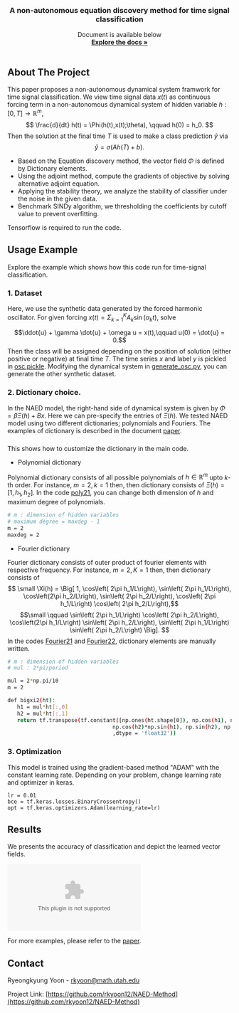 

<!-- PROJECT LOGO -->
<br />
<p align="center">
 
  

  <h3 align="center">A non-autonomous equation discovery method for time signal classification</h3>

  <p align="center">
    Document is available below
    <br />
    <a href="https://arxiv.org/pdf/2011.11096.pdf"><strong>Explore the docs »</strong></a>
    <br />
    <br />
    
  </p>
</p>




<!-- ABOUT THE PROJECT -->
## About The Project

This paper proposes a non-autonomous dynamical system framwork for time signal classification. We view time signal data $x(t)$ as continuous forcing term in a non-autonomous dynamical system of hidden variable $h:[0,T] \rightarrow \mathbb{R}^m$,
$$
\frac{d}{dt} h(t) = \Phi(h(t),x(t);\theta), \qquad h(0) = h_0.
$$
Then the solution at the final time $T$ is used to make a class prediction $\hat{y}$ via 
$$
\hat{y} = \sigma(Ah(T) + b).
$$


* Based on the Equation discovery method, the vector field $\Phi$ is defined by Dictionary elements. 
* Using the adjoint method, compute the gradients of objective by solving alternative adjoint equation. 
* Applying the stability theory, we analyze the stability of classifier under the noise in the given data. 
* Benchmark SINDy algorithm, we thresholding the coefficients by cutoff value to prevent overfitting.

Tensorflow is required to run the code. 

<!-- Usage Example -->
## Usage Example
Explore the example which shows how this code run for time-signal classification. 

### 1. Dataset

Here, we use the synthetic data generated by the forced harmonic oscillator. For given forcing $x(t)= \Sigma_{k=1}^K A_k\sin(\alpha_k t)$, solve

$$\ddot{u} + \gamma \dot{u} + \omega u = x(t),\qquad u(0) = \dot{u} = 0.$$
Then the class will be assigned depending on the position of solution (either positive or negative) at final time $T$. The time series $x$ and label $y$ is pickled in  [osc.pickle](https://github.com/rkyoon12/NAED/blob/master/GenerateData/osc.pickle). Modifying the dynamical system in [generate_osc.py](https://github.com/rkyoon12/NAED/blob/master/GenerateData/generate_osc.py), you can generate the other synthetic dataset. 

### 2. Dictionary choice. 

In the NAED model, the right-hand side of dynamical system is given by $\Phi = \beta \Xi(h) + Bx$. Here we can pre-specify the entries of $\Xi(h)$. We  tested NAED model using two different dictionaries;  polynomials and Fouriers. The examples of dictionary is described in the document [paper](https://arxiv.org/pdf/2011.11096.pdf).


### 

This shows how to customize the dictionary in the main code. 
* Polynomial dictionary

 Polynomial dictionary consists of all possible polynomials of $h\in \mathbb{R}^m$ upto $k$-th order. For instance, $m = 2, k= 1$ then, then dictionary consists of  $\Xi(h) = [1,h_1,h_2]$. In the code [poly21](https://github.com/rkyoon12/NAED/blob/master/Main/poly21.py), you can change both dimension of $h$ and maximum degree of polynomials.

  ```sh
  # m : dimension of hidden variables
  # maximum degree = maxdeg - 1
  m = 2
  maxdeg = 2

  ```
* Fourier dictionary

 Fourier dictionary consists of outer product of fourier elements with respective frequency.  For instance, $m = 2, K= 1$ then, then dictionary consists of 
$$ \small
\Xi(h) =  \Big[  1, 
\cos\left( 2\pi h_1/L\right),  \sin\left( 2\pi  h_1/L\right), 
\cos\left(2\pi h_2/L\right), 
\sin\left( 2\pi  h_2/L\right), 
\cos\left( 2\pi h_1/L\right)
\cos\left( 2\pi h_2/L\right),$$
$$\small
\qquad \sin\left( 2\pi h_1/L\right) 
 \cos\left( 2\pi h_2/L\right), 
\cos\left(2\pi h_1/L\right) 
\sin\left( 2\pi  h_2/L\right), 
\sin\left( 2\pi h_1/L\right)
\sin\left( 2\pi  h_2/L\right) \Big]. 
$$
In the codes [Fourier21](https://github.com/rkyoon12/NAED/blob/master/Main/Fourier21.py) and [Fourier22](https://github.com/rkyoon12/NAED/blob/master/Main/Fourier22.py), dictionary elements are manually written. 
 ```sh
# m : dimension of hidden variables
# mul : 2*pi/period 

mul = 2*np.pi/10 
m = 2

def bigxi2(ht):
    h1 = mul*ht[:,0]
    h2 = mul*ht[:,1]
    return tf.transpose(tf.constant([np.ones(ht.shape[0]), np.cos(h1), np.sin(h1), np.cos(h2), np.cos(h2)*np.cos(h1),
                                  np.cos(h2)*np.sin(h1), np.sin(h2), np.sin(h2)*np.cos(h1), np.sin(h2)*np.sin(h1)]
                                  ,dtype = 'float32'))
  ```

### 3. Optimization

This model is trained using the gradient-based method "ADAM" with the constant learning rate. Depending on your problem, change learning rate and optimizer in keras. 

 ```
lr = 0.01
bce = tf.keras.losses.BinaryCrossentropy()
opt = tf.keras.optimizers.Adam(learning_rate=lr)

  ```


<!-- Results -->
## Results  

We presents the accuracy of classification and depict the learned vector fields. 

![images](https://github.com/rkyoon12/NAED/blob/master/images/OSC_final.eps)


For more examples, please refer to the [paper](https://arxiv.org/pdf/2011.11096.pdf).





<!-- CONTACT -->
## Contact
Ryeongkyung Yoon - rkyoon@math.utah.edu

Project Link: [https://github.com/rkyoon12/NAED-Method](https://github.com/rkyoon12/NAED-Method)


<!--stackedit_data:
eyJoaXN0b3J5IjpbLTIwNjE0MzI3OCwtMTMxMjkxNTQzMCwtMT
MxMjkxNTQzMCwtOTgxOTAxMTM3XX0=
-->